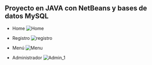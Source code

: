 ## Proyecto en JAVA con NetBeans y bases de datos MySQL

- Home
![Home](https://user-images.githubusercontent.com/21206529/152626392-44941ee4-de47-4144-bc35-9b5bc942cc23.png)

- Registro
![registro](https://user-images.githubusercontent.com/21206529/152626412-735b75e1-e3b0-42b3-b898-7223c43f86e1.png)

- Menú
![Menu](https://user-images.githubusercontent.com/21206529/152626432-8f30aede-2bb0-4ab3-9d0c-093639aa2852.png)

- Administrador
![Admin_1](https://user-images.githubusercontent.com/21206529/152626438-974eed3e-096b-47d8-9ee2-968453f4773d.png)
